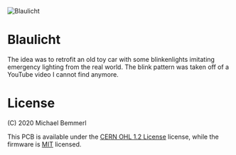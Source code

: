 ![Blaulicht](https://raw.githubusercontent.com/mibe/electronics/master/Blaulicht/Blaulicht.gif)

# Blaulicht
The idea was to retrofit an old toy car with some blinkenlights imitating emergency lighting from the real world. The blink pattern was taken off of a YouTube video I cannot find anymore.

# License
(C) 2020 Michael Bemmerl

This PCB is available under the [CERN OHL 1.2 License](https://www.ohwr.org/documents/294) license, while the firmware is [MIT](https://opensource.org/licenses/MIT) licensed.
